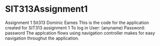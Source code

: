# SIT313Assignment1
Assignment 1 Sit313 Dominic Eames
This is the code for the application created for SIT313 assignment 1 
To log in 
User: (anyname) 
Password: password 
The applcation flows using navigation controller makes for easy navigation throughut the application.
